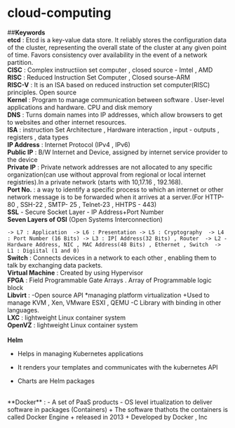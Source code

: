 # cloud-computing
##**Keywords**
<br>
**etcd** : Etcd is a key-value data store. It reliably stores the configuration data of the cluster, representing the overall state of the cluster at any given point of time. Favors consistency over availability in the event of a network partition.
<br>
**CISC** : Complex instructiion set computer , closed source - Imtel , AMD
<br>
**RISC** : Reduced Instruction Set Computer , Closed sourse-ARM
<br>
**RISC-V** : It is an ISA based on reduced instruction set computer(RISC) principles. Open source
<br>
**Kernel** : Program to manage communication between software . User-level applications and hardware. CPU and disk memory
<br>
**DNS** : Turns domain names into IP addresses, which allow browsers to get to websites and other internet resources.
<br>
**ISA** : instruction Set Architecture , Hardware interaction , input - outputs , registers , data types 
<br>
**IP Address** : Internet Protocol (IPv4 , IPv6)
<br>
**Public IP** : B/W Internet and Device, assigned by internet service provider to the device
<br>
**Private IP** : Private network addresses are not allocated to any specific organization(can use without approval from regional or local internet registries).In a private network (starts with 10,17.16 , 192.168).
<br>
**Port No.** : a way to identify a specific process to which an internet or other network message is to be forwarded when it arrives at a server.(For HTTP- 80 , SSH-22 , SMTP- 25 , Telnet-23 , HHTPS - 443)
<br>
**SSL** - Secure Socket Layer - IP Address+Port Number 
<br>
**Seven Layers of OSI** (Open Systems Interconnection)

`-> L7 : Application 
-> L6 : Presentation
-> L5 : Cryptography 
-> L4 : Port Number (16 Bits)
-> L3 : IP[ Address(32 Bits) , Router 
-> L2 - Hardware Address, NIC , MAC Address(48 Bits) , Ethernet , Switch 
-> L1 : Digiital (1 and 0)`
<br> 
**Switch** : Connects devices in a network to each other , enabling them to talk by exchanging data packets.
<br>
**Virtual Machine** : Created by using Hypervisor
<br>
**FPGA** : Field Programmable Gate Arrays . Array of Programmable logic block 
<br>
**Libvirt** : 
-Open source API 
*managing platform virtualization
+Used to manage KVM , Xen, VMware ESXI , QEMU 
-C Library with binding in other languages.
<br>
**LXC** : lightweight Linux container system 
<br>
**OpenVZ** : lightweight Linux container system  
<br>
**Helm** 
- Helps in managing Kubernetes applications 
+ It renders your templates and communicates with the kubernetes API 
* Charts are Helm packages
<br>
**Docker** :
- A set of PaaS products
  - OS level irtualization to deliver software in packages (Containers)
+ The software thathots the containers is called Docker Engine
  + released in 2013
    + Developed by Docker , Inc
